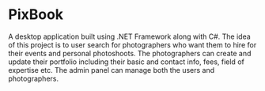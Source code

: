 # PixBook
A desktop application built using .NET Framework along with C#. The idea of this project is to user search for photographers who want them to hire for their events and personal photoshoots. The photographers can create and update their portfolio including their basic  and contact info, fees, field of expertise etc. The admin panel can manage both the users and photographers.

